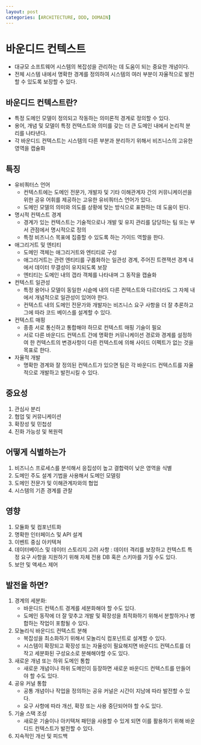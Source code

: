 ```yaml
---
layout: post
categories: [ARCHITECTURE, DDD, DOMAIN]
---
```


# 바운디드 컨텍스트

- 대규모 소프트웨어 시스템의 복잡성을 관리하는 데 도움이 되는 중요한 개념이다.
- 전체 시스템 내에서 명확한 경계를 정의하여 시스템의 여러 부분이 자율적으로 발전할 수 있도록 보장할 수 있다.

## 바운디드 컨텍스트란?
- 특정 도메인 모델이 정의되고 작동하는 의미론적 경계로 정의할 수 있다.
- 용어, 개념 및 모델이 특정 컨텍스트와 의미를 갖는 더 큰 도메인 내에서 논리적 분리를 나타낸다.
- 각 바운디드 컨텍스트는 시스템의 다른 부분과 분리하기 위해서 비즈니스의 고유한 영역을 캡슐화

## 특징
- 유비쿼터스 언어
  - 컨텍스트에는 도메인 전문가, 개발자 및 기타 이해관계자 간의 커뮤니케이션을 위한 공유 어휘를 제공하는 고유한 유비쿼터스 언어가 있다.
  - 도메인 모델의 의미와 의도를 상황에 맞는 방식으로 표현하는 데 도움이 된다.
- 명시적 컨텍스트 경계
  - 경계가 있는 컨텍스트는 기술적으로나 개발 및 유지 관리를 담당하는 팀 또는 부서 관점에서 명시적으로 정의
  - 특정 비즈니스 목표에 집중할 수 있도록 하는 가이드 역할을 한다.
- 애그리거트 및 엔티티
  - 도메인 객체는 애그리거트와 엔티티로 구성
  - 애그리거트는 관련 엔티티를 구룹화하는 일관성 경계, 주어진 트랜잭션 경계 내에서 데이터 무결성이 유지되도록 보장
  - 엔티티는 도메인 내의 갭라 객체를 나타내며 그 동작을 캡슐화
- 컨텍스트 일관성
  - 특정 용어나 모델이 동일한 시슽메 내의 다른 컨텍스트와 다르더라도 그 자체 내에서 개념적으로 일관성이 있어야 한다.
  - 컨텍스트 내의 도메인 전문가와 개발자는 비즈니스 요구 사항을 더 잘 추론하고 그에 따라 코드 베이스를 설계할 수 있다.
- 컨텍스트 매핑
  - 종종 서로 통신하고 통합해야 하므로 컨텍스트 매핑 기술이 필요
  - 서로 다른 바운디드 컨텍스트 간에 명확한 커뮤니케이션 경로와 경계를 설정하여 한 컨텍스트의 변경사항이 다른 컨텍스트에 의해 사이드 이펙트가 없는 것을 목표로 한다.
- 자율적 개발
  - 명확한 경계와 잘 정의된 컨텍스트가 있으면 팀은 각 바운디드 컨텍스트를 자율적으로 개발하고 발전시킬 수 있다.

## 중요성
1. 관심사 분리
2. 협업 및 커뮤니케이션
3. 확장성 및 민첩성
4. 진화 가능성 및 복원력

## 어떻게 식별하는가
1. 비즈니스 프로세스를 분석해서 응집성이 높고 결합력이 낮은 영역을 식별
2. 도메인 주도 설계 기법을 사용해서 도메인 모델링
3. 도메인 전문가 및 이해관계자와의 협업
4. 시스템의 기존 경계를 관찰

## 영향
1. 모듈화 및 컴포넌트화
2. 명확한 인터페이스 및 API 설계
3. 이벤트 중심 아키텍쳐
4. 데이터베이스 및 데이터 스토리지 고려 사항 : 데이터 격리를 보장하고 컨텍스트 특정 요구 사항을 지원하기 위해 자체 전용 DB 혹은 스키마를 가질 수도 있다.
5. 보안 및 액세스 제어

## 발전을 하면?
1. 경계의 세분화: 
   - 바운디드 컨텍스트 경계를 세분화해야 할 수도 있다.
   - 도메인 동작에 더 잘 맞추고 개발 및 확장성을 최적화하기 위해서 분할하거나 병합하는 작업이 포함될 수 있다.
2. 모놀리식 바운디드 컨텍스트 분해
   - 복잡성을 최소화하기 위해서 모놀리식 컴포넌트로 설계할 수 있다.
   - 시스템이 확장되고 확장성 또는 자율성이 필요해지면 바운디드 컨텍스트를 더 작고 세분화된 구성요소로 분해해야할 수도 있다.
3. 새로운 개념 또는 하위 도메인 통합
   - 새로운 개념이나 하위 도메인이 등장하면 새로운 바운디드 컨텍스트를 만들어야 할 수도 있다.
4. 공유 커널 통합
   - 공통 개념이나 작업을 정의하는 공유 커널은 시간이 지남에 따라 발전할 수 있다.
   - 요구 사항에 따라 개선, 확장 또는 사용 중단되어야 할 수도 있다.
5. 기술 스택 조성
   - 새로운 기술이나 아키텍쳐 패턴을 사용할 수 있게 되면 이를 활용하기 위해 바운디드 컨텍스트가 발전할 수 있다.
6. 지속적인 개선 및 피드백